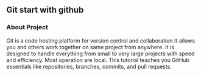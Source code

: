 ## Git start with github

### About Project


Git is a code hosting platform for version control and collaboration. ​
It allows  you and others work together on same project from anywhere.​
It is designed to handle everything from small to very large projects with speed and efficiency.
Most operation are local.
This tutorial teaches you GitHub essentials like repositories, branches, commits, and pull requests.